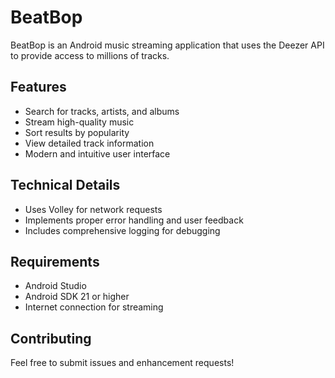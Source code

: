 # BeatBop

BeatBop is an Android music streaming application that uses the Deezer API to provide access to millions of tracks.

## Features

- Search for tracks, artists, and albums
- Stream high-quality music
- Sort results by popularity
- View detailed track information
- Modern and intuitive user interface

## Technical Details

- Uses Volley for network requests
- Implements proper error handling and user feedback
- Includes comprehensive logging for debugging

## Requirements

- Android Studio
- Android SDK 21 or higher
- Internet connection for streaming

## Contributing

Feel free to submit issues and enhancement requests!
 